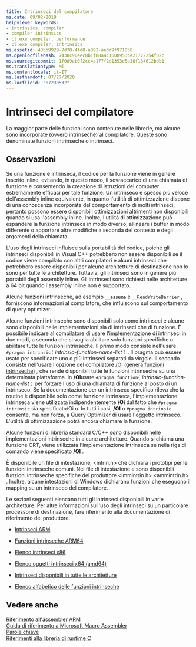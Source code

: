 ```yaml
---
title: Intrinseci del compilatore
ms.date: 09/02/2019
helpviewer_keywords:
- intrinsics, compiler
- compiler intrinsics
- cl.exe compiler, performance
- cl.exe compiler, intrinsics
ms.assetid: 48bb9929-7d78-4fd8-a092-ae3c9f971858
ms.openlocfilehash: 7438c90eec8b1f88a4c1608953ce21772254f02c
ms.sourcegitcommit: 1f009ab0f2cc4a177f2d1353d5a38f164612bdb1
ms.translationtype: MT
ms.contentlocale: it-IT
ms.lasthandoff: 07/27/2020
ms.locfileid: "87230532"
---
```

# <a name="compiler-intrinsics"></a>Intrinseci del compilatore

La maggior parte delle funzioni sono contenute nelle librerie, ma alcune sono incorporate (ovvero intrinseche) al compilatore. Queste sono denominate funzioni intrinseche o intrinseci.

## <a name="remarks"></a>Osservazioni

Se una funzione è intrinseca, il codice per la funzione viene in genere inserito inline, evitando, in questo modo, il sovraccarico di una chiamata di funzione e consentendo la creazione di istruzioni del computer estremamente efficaci per tale funzione. Un intrinseco è spesso più veloce dell'assembly inline equivalente, in quanto l'utilità di ottimizzazione dispone di una conoscenza incorporata del comportamento di molti intrinseci, pertanto possono essere disponibili ottimizzazioni altrimenti non disponibili quando si usa l'assembly inline. Inoltre, l'utilità di ottimizzazione può espandere la funzione intrinseca in modo diverso, allineare i buffer in modo differente o apportare altre modifiche a seconda del contesto e degli argomenti della chiamata.

L'uso degli intrinseci influisce sulla portabilità del codice, poiché gli intrinseci disponibili in Visual C++ potrebbero non essere disponibili se il codice viene compilato con altri compilatori e alcuni intrinseci che potrebbero essere disponibili per alcune architetture di destinazione non lo sono per tutte le architetture. Tuttavia, gli intrinseci sono in genere più portabili degli assembly inline. Gli intrinseci sono richiesti nelle architetture a 64 bit quando l'assembly inline non è supportato.

Alcune funzioni intrinseche, ad esempio **`__assume`** e `__ReadWriteBarrier` , forniscono informazioni al compilatore, che influiscono sul comportamento di query optimizer.

Alcune funzioni intrinseche sono disponibili solo come intrinseci e alcune sono disponibili nelle implementazioni sia di intrinseci che di funzione. È possibile indicare al compilatore di usare l'implementazione di intrinseci in due modi, a seconda che si voglia abilitare solo funzioni specifiche o abilitare tutte le funzioni intrinseche. Il primo modo consiste nell'usare `#pragma intrinsic(` *intrinsic-function-name-list* `)` . Il pragma può essere usato per specificare uno o più intrinseci separati da virgole. Il secondo consiste nell'usare l'opzione del compilatore [/OI (genera funzioni intrinseche)](../build/reference/oi-generate-intrinsic-functions.md) , che rende disponibili tutte le funzioni intrinseche su una determinata piattaforma. In **/OI**usare `#pragma function(` *intrinsic-function-name-list* `)` per forzare l'uso di una chiamata di funzione al posto di un intrinseco. Se la documentazione per un intrinseco specifico rileva che la routine è disponibile solo come funzione intrinseca, l'implementazione intrinseca viene utilizzata indipendentemente **/Oi** dal fatto che `#pragma intrinsic` sia specificato/Oi o. In tutti i casi, **/OI** o `#pragma intrinsic` consente, ma non forza, a Query Optimizer di usare l'oggetto intrinseco. L'utilità di ottimizzazione potrà ancora chiamare la funzione.

Alcune funzioni di libreria standard C/C++ sono disponibili nelle implementazioni intrinseche in alcune architetture. Quando si chiama una funzione CRT, viene utilizzata l'implementazione intrinseca se nella riga di comando viene specificato **/OI** .

È disponibile un file di intestazione, \<intrin.h> che dichiara i prototipi per le funzioni intrinseche comuni. Nei file di intestazione e sono disponibili funzioni intrinseche specifiche del produttore \<immintrin.h> \<ammintrin.h> . Inoltre, alcune intestazioni di Windows dichiarano funzioni che eseguono il mapping su un intrinseco del compilatore.

Le sezioni seguenti elencano tutti gli intrinseci disponibili in varie architetture. Per altre informazioni sull'uso degli intrinseci su un particolare processore di destinazione, fare riferimento alla documentazione di riferimento del produttore.

- [Intrinseci ARM](../intrinsics/arm-intrinsics.md)

- [Funzioni intrinseche ARM64](../intrinsics/arm64-intrinsics.md)

- [Elenco intrinseci x86](../intrinsics/x86-intrinsics-list.md)

- [Elenco oggetti intrinseci x64 (amd64)](../intrinsics/x64-amd64-intrinsics-list.md)

- [Intrinseci disponibili in tutte le architetture](../intrinsics/intrinsics-available-on-all-architectures.md)

- [Elenco alfabetico delle funzioni intrinseche](../intrinsics/alphabetical-listing-of-intrinsic-functions.md)

## <a name="see-also"></a>Vedere anche

[Riferimento all'assembler ARM](../assembler/arm/arm-assembler-reference.md)<br/>
[Guida di riferimento a Microsoft Macro Assembler](../assembler/masm/microsoft-macro-assembler-reference.md)<br/>
[Parole chiave](../cpp/keywords-cpp.md)<br/>
[Riferimenti alla libreria di runtime C](../c-runtime-library/c-run-time-library-reference.md)

